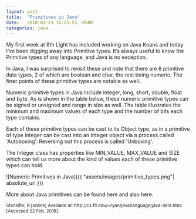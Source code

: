 ```yaml
---
layout: post
title:  "Primitives in Java"
date:   2018-02-21 15:23:55 -0500
categories: java
---
```

<style type="text/css">
  html {
    scroll-behavior: smooth;
  }

  a{
    text-decoration:none;
  }

  a:hover, a:active, a:visited, a:focus{
    text-decoration:none;
  }

  ul.contents{
    margin:15px 0px 20px 20px;
    color:#2a7ae2;
  }

  .menu-item{
    font-size:16px;
    font-weight:bold;
    color:#0099ff; 
    color:#1a92bb;
    color:#2a7ae2;
  }

  li a .menu-item:hover{
    text-decoration:none !important;
    color:#0099ff; 
  }
</style>

My first week at 8th Light has included working on Java Koans and today I’ve been digging away into Primitive types. It’s always useful to know the Primitive types of any language, and Java is no exception.  

In Java, I was surprised to revisit these and note that there are 8 primitive data types, 2 of which are boolean and char, the rest being numeric. The finer points of these primitive types are notable as well.

Numeric primitive types in Java include integer, long, short, double, float and byte. As is shown in the table below, these numeric primitive types can be signed or unsigned and range in size as well.  The table illustrates the minimum and maximum values of each type and the number of bits each type contains.  

Each of these primitive types can be cast to its Object type, as in a primitive of type integer can be cast into an Integer object via a process called 'Autoboxing'. Reversing out this process is called 'Unboxing'.

The Integer class has properties like MIN_VALUE, MAX_VALUE and SIZE which can tell us more about the kind of values each of these primitive types can hold.

![Numeric Primitives in Java]({{ "assets/images/primitive_types.png"| absolute_url }})

More about Java primitives can be found [here] and [also here].

[here]: http://cs.fit.edu/~ryan/java/language/java-data.html
[also here]: https://docs.oracle.com/javase/tutorial/java/nutsandbolts/datatypes.html

<span style="font-size:12px;">Stansifer, R [online] Available at: <http://cs.fit.edu/~ryan/java/language/java-data.html>  
[Accessed 22 Feb. 2018].</span>
